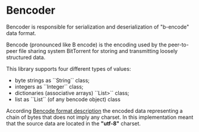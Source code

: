 # Bencoder

<p>
  Bencoder is responsible for serialization and deserialization of "b-encode" data format.
</p>

<p>
  Bencode (pronounced like B encode) is the encoding used by the peer-to-peer file sharing
system BitTorrent for storing and transmitting loosely structured data.
</p>
<p>
This library supports four different types of values:
  <ul>
      <li>byte strings as ``String`` class;</li>
      <li>integers as ``Integer`` class;</li>
      <li>dictionaries (associative arrays) ``List<Entry<String, ?>>`` class;</li>
      <li>list as ``List`` (of any bencode object) class</li>
  </ul>
</p>

<p>
  According <a href="https://ru.wikipedia.org/wiki/Bencode">Bencode format description</a>
the encoded data representing a chain of bytes that does not imply any charset.
In this implementation meant that the source data are located in the <b>"utf-8"</b> charset.
</p>